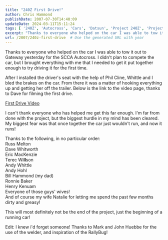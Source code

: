 ```yaml
---
title: "240Z First Drive!"
author: Chris Hammond
publishDate: 2007-07-30T14:40:09
updateDate: 2024-03-11T15:11:24
tags: [ '240Z', 'Autocross', 'Cars', 'Datsun', 'Project 240Z', 'Project240z', 'Project240Zcom' ]
excerpt: "Thanks to everyone who helped on the car I was able to tow it out to Gateway yesterday for the SCCA Autocross. I didn't plan to compete the car, but I brought everything with me that I needed to get it put together enough to try driving it for the first time. After I installed the driver's seat with the help of Phil Cline, Whittle and I bled the brakes on the car. From there it was a matter of hooking everything up and getting her off the trailer. Below is the link to the video page, thanks to Dave for filming the first drive. First Drive Video I can't thank everyone who has helped me get this far enough. I'm far from done with the project, but the biggest hurdle in my mind has been cleared. My biggest fear was that once together the car just wouldn't run, and now it runs! Thanks to the following, in no particular order: Russ Melton Dave Whitworth Eric MacKenzie Terec Wilson Andy Whittle Andy Hohl Bill Hammond (my dad) Ronnie Baker Henry Kenuam Everyone of those guys' wives! And of course my wife Natalie for letting me spend the past few months dirty and greasy! This will most definitely not be the end of the project, just the beginning of a running..."
url: /2007/240z-first-drive  # Use the generated URL with year
---
```

<p>Thanks to everyone who helped on the car I was able to tow it out to Gateway yesterday for the SCCA Autocross. I didn't plan to compete the car, but I brought everything with me that I needed to get it put together enough to try driving it for the first time.</p> <p>After I installed the&nbsp;driver's seat with the help of Phil Cline, Whittle and I bled the brakes on the car. From there it was a matter of hooking everything up and getting her off the trailer. Below is the link to the video page, thanks to Dave for filming the first drive.</p> <p><a href="https://www.project240z.com/DesktopModules/EngagePublish/itemlink.aspx?itemId=31">First Drive Video</a></p> <p>I can't thank everyone who has helped me get this far enough. I'm far from done with the project, but the biggest hurdle in my mind has been cleared. My biggest fear was that once together the car just wouldn't run, and now it runs!</p> <p>Thanks to the following,&nbsp;in no particular order:<br /> Russ Melton<br /> Dave Whitworth<br /> Eric MacKenzie<br /> Terec Wi<strong>ll</strong>son<br /> Andy Whittle<br /> Andy Hohl<br /> Bill Hammond (my dad)<br /> Ronnie Baker<br /> Henry Kenuam<br /> Everyone of those guys' wives!<br /> And of course my wife Natalie for letting me spend the past few months dirty and greasy!</p> <p>This will most definitely not be the end of the project, just the beginning of a running car!</p> <p>Edit: I knew i'd forget someone! Thanks to Mark and John Huebbe for the use of the welder, and inspiration of the RallyBug!</p>
